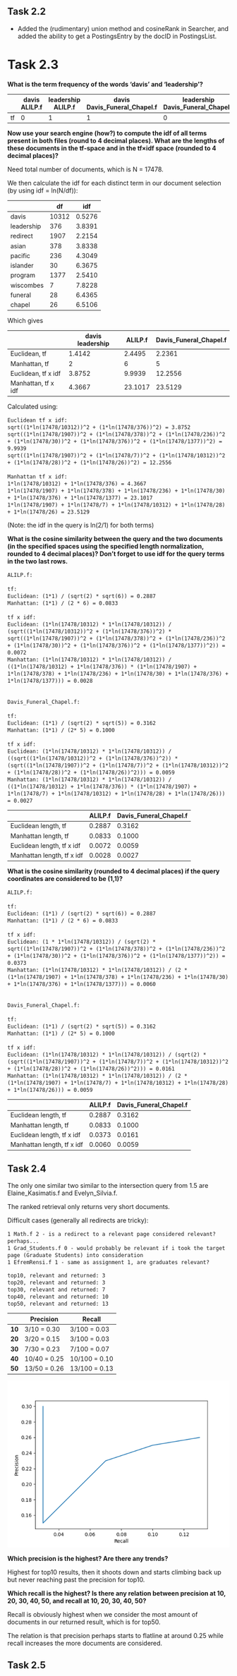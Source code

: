## Task 2.2

- Added the (rudimentary) union method and cosineRank in Searcher, and added the ability to get a PostingsEntry by the docID in PostingsList.

# Task 2.3

**What is the term frequency of the words ‘davis’ and ‘leadership’?**

|     | **davis** ALILP.f | **leadership** ALILP.f | **davis** Davis_Funeral_Chapel.f | **leadership** Davis_Funeral_Chapel.f |
| --- | ----------------- | ---------------------- | -------------------------------- | ------------------------------------- |
| tf  | 0                 | 1                      | 1                                | 0                                     |

**Now use your search engine (how?) to compute the idf of all terms present in both files (round to 4 decimal places). What are the lengths of these documents in the tf-space and in the tf×idf space (rounded to 4 decimal places)?**

Need total number of documents, which is N = 17478.

We then calculate the idf for each distinct term in our document selection (by using idf = ln(N/df)):

|            | df    | idf    |
| ---------- | ----- | ------ |
| davis      | 10312 | 0.5276 |
| leadership | 376   | 3.8391 |
| redirect   | 1907  | 2.2154 |
| asian      | 378   | 3.8338 |
| pacific    | 236   | 4.3049 |
| islander   | 30    | 6.3675 |
| program    | 1377  | 2.5410 |
| wiscombes  | 7     | 7.8228 |
| funeral    | 28    | 6.4365 |
| chapel     | 26    | 6.5106 |

Which gives

|                     | **davis leadership** | ALILP.f | Davis_Funeral_Chapel.f |
| ------------------- | -------------------- | ------- | ---------------------- |
| Euclidean, tf       | 1.4142               | 2.4495  | 2.2361                 |
| Manhattan, tf       | 2                    | 6       | 5                      |
| Euclidean, tf x idf | 3.8752               | 9.9939  | 12.2556                |
| Manhattan, tf x idf | 4.3667               | 23.1017 | 23.5129                |

Calculated using:

```
Euclidean tf x idf:
sqrt((1*ln(17478/10312))^2 + (1*ln(17478/376))^2) = 3.8752
sqrt((1*ln(17478/1907))^2 + (1*ln(17478/378))^2 + (1*ln(17478/236))^2 + (1*ln(17478/30))^2 + (1*ln(17478/376))^2 + (1*ln(17478/1377))^2) = 9.9939
sqrt((1*ln(17478/1907))^2 + (1*ln(17478/7))^2 + (1*ln(17478/10312))^2 + (1*ln(17478/28))^2 + (1*ln(17478/26))^2) = 12.2556

Manhattan tf x idf:
1*ln(17478/10312) + 1*ln(17478/376) = 4.3667
1*ln(17478/1907) + 1*ln(17478/378) + 1*ln(17478/236) + 1*ln(17478/30) + 1*ln(17478/376) + 1*ln(17478/1377) = 23.1017
1*ln(17478/1907) + 1*ln(17478/7) + 1*ln(17478/10312) + 1*ln(17478/28) + 1*ln(17478/26) = 23.5129
```

(Note: the idf in the query is ln(2/1) for both terms)

**What is the cosine similarity between the query and the two documents (in the specified spaces using the specified length normalization, rounded to 4 decimal places)? Don’t forget to use idf for the query terms in the two last rows.**

```
ALILP.f:

tf:
Euclidean: (1*1) / (sqrt(2) * sqrt(6)) = 0.2887
Manhattan: (1*1) / (2 * 6) = 0.0833

tf x idf:
Euclidean: (1*ln(17478/10312) * 1*ln(17478/10312)) / (sqrt((1*ln(17478/10312))^2 + (1*ln(17478/376))^2) * sqrt((1*ln(17478/1907))^2 + (1*ln(17478/378))^2 + (1*ln(17478/236))^2 + (1*ln(17478/30))^2 + (1*ln(17478/376))^2 + (1*ln(17478/1377))^2)) = 0.0072
Manhattan: (1*ln(17478/10312) * 1*ln(17478/10312)) / ((1*ln(17478/10312) + 1*ln(17478/376)) * (1*ln(17478/1907) + 1*ln(17478/378) + 1*ln(17478/236) + 1*ln(17478/30) + 1*ln(17478/376) + 1*ln(17478/1377))) = 0.0028


Davis_Funeral_Chapel.f:

tf:
Euclidean: (1*1) / (sqrt(2) * sqrt(5)) = 0.3162
Manhattan: (1*1) / (2* 5) = 0.1000

tf x idf:
Euclidean: (1*ln(17478/10312) * 1*ln(17478/10312)) / ((sqrt((1*ln(17478/10312))^2 + (1*ln(17478/376))^2)) * (sqrt((1*ln(17478/1907))^2 + (1*ln(17478/7))^2 + (1*ln(17478/10312))^2 + (1*ln(17478/28))^2 + (1*ln(17478/26))^2))) = 0.0059
Manhattan: (1*ln(17478/10312) * 1*ln(17478/10312)) / ((1*ln(17478/10312) + 1*ln(17478/376)) * (1*ln(17478/1907) + 1*ln(17478/7) + 1*ln(17478/10312) + 1*ln(17478/28) + 1*ln(17478/26))) = 0.0027
```

|                            | ALILP.f | Davis_Funeral_Chapel.f |
| -------------------------- | ------- | ---------------------- |
| Euclidean length, tf       | 0.2887  | 0.3162                 |
| Manhattan length, tf       | 0.0833  | 0.1000                 |
| Euclidean length, tf x idf | 0.0072  | 0.0059                 |
| Manhattan length, tf x idf | 0.0028  | 0.0027                 |

**What is the cosine similarity (rounded to 4 decimal places) if the query coordinates are considered to be (1,1)?**

```
ALILP.f:

tf:
Euclidean: (1*1) / (sqrt(2) * sqrt(6)) = 0.2887
Manhattan: (1*1) / (2 * 6) = 0.0833

tf x idf:
Euclidean: (1 * 1*ln(17478/10312)) / (sqrt(2) * sqrt((1*ln(17478/1907))^2 + (1*ln(17478/378))^2 + (1*ln(17478/236))^2 + (1*ln(17478/30))^2 + (1*ln(17478/376))^2 + (1*ln(17478/1377))^2)) = 0.0373
Manhattan: (1*ln(17478/10312) * 1*ln(17478/10312)) / (2 * (1*ln(17478/1907) + 1*ln(17478/378) + 1*ln(17478/236) + 1*ln(17478/30) + 1*ln(17478/376) + 1*ln(17478/1377))) = 0.0060


Davis_Funeral_Chapel.f:

tf:
Euclidean: (1*1) / (sqrt(2) * sqrt(5)) = 0.3162
Manhattan: (1*1) / (2* 5) = 0.1000

tf x idf:
Euclidean: (1*ln(17478/10312) * 1*ln(17478/10312)) / (sqrt(2) * (sqrt((1*ln(17478/1907))^2 + (1*ln(17478/7))^2 + (1*ln(17478/10312))^2 + (1*ln(17478/28))^2 + (1*ln(17478/26))^2))) = 0.0161
Manhattan: (1*ln(17478/10312) * 1*ln(17478/10312)) / (2 * (1*ln(17478/1907) + 1*ln(17478/7) + 1*ln(17478/10312) + 1*ln(17478/28) + 1*ln(17478/26))) = 0.0059
```

|                            | ALILP.f | Davis_Funeral_Chapel.f |
| -------------------------- | ------- | ---------------------- |
| Euclidean length, tf       | 0.2887  | 0.3162                 |
| Manhattan length, tf       | 0.0833  | 0.1000                 |
| Euclidean length, tf x idf | 0.0373  | 0.0161                 |
| Manhattan length, tf x idf | 0.0060  | 0.0059                 |

## Task 2.4

The only one similar two similar to the intersection query from 1.5 are Elaine_Kasimatis.f and Evelyn_Silvia.f.

The ranked retrieval only returns very short documents.

Difficult cases (generally all redirects are tricky):

```
1 Math.f 2 - is a redirect to a relevant page considered relevant? perhaps...
1 Grad_Students.f 0 - would probably be relevant if i took the target page (Graduate Students) into consideration
1 EfremRensi.f 1 - same as assignment 1, are graduates relevant?
```

```
top10, relevant and returned: 3
top20, relevant and returned: 3
top30, relevant and returned: 7
top40, relevant and returned: 10
top50, relevant and returned: 13
```

|        | **Precision** | **Recall**    |
| ------ | ------------- | ------------- |
| **10** | 3/10 = 0.30   | 3/100 = 0.03  |
| **20** | 3/20 = 0.15   | 3/100 = 0.03  |
| **30** | 7/30 = 0.23   | 7/100 = 0.07  |
| **40** | 10/40 = 0.25  | 10/100 = 0.10 |
| **50** | 13/50 = 0.26  | 13/100 = 0.13 |

![](./precision-recall-graph.png)

**Which precision is the highest? Are there any trends?**

Highest for top10 results, then it shoots down and starts climbing back up but never reaching past the precision for top10.

**Which recall is the highest? Is there any relation between precision at 10, 20, 30, 40, 50, and recall at 10, 20, 30, 40, 50?**

Recall is obviously highest when we consider the most amount of documents in our returned result, which is for top50.

The relation is that precision perhaps starts to flatline at around 0.25 while recall increases the more documents are considered.

## Task 2.5
